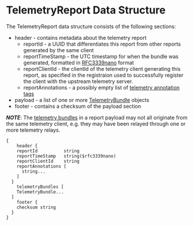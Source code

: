 # TelemetryReport Data Structure

The TelemetryReport data structure consists of the following sections:

* header - contains metadata about the telemetry report
  * reportId - a UUID that differentiates this report from other reports
    generated by the same client
  * reportTimeStamp - the UTC timestamp for when the bundle was generated,
    formatted in [RFC3339nano](../../telemetrytimestamp.md) format
  * reportClientId - the clientId of the telemetry client generating this
    report, as specified in the registraion used to successfully register
    the client with the upstream telemetry server.
  * reportAnnotations - a possibly empty list of
    [telemetry annotation tags](../../telemetrytag.md)
* payload - a list of one or more [TelemetryBundle](telemetrybundle.md) objects
* footer - contains a checksum of the payload section

***NOTE***: The [telemetry bundles](telemetrybundle.md) in a report payload
may not all originate from the same telemetry client, e.g. they may have been
relayed through one or more telemetry relays.

```
{
	header {
    reportId          string
    reportTimeStamp   string($rfc3339nano)
    reportClientId    string
    reportAnnotations [
      string...
    ]
  }
	telemetryBundles [
    TelemetryBundle...
  ]
	footer {
    checksum string
  }
}
```
